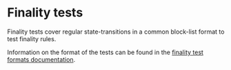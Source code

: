 # Finality tests

Finality tests cover regular state-transitions in a common block-list format to test finality rules.

Information on the format of the tests can be found in the [finality test formats documentation](../../formats/finality/README.md).
